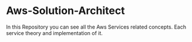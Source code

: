 # Aws-Solution-Architect

In this Repository you can see all the Aws Services related concepts.
Each service theory and implementation of it.
